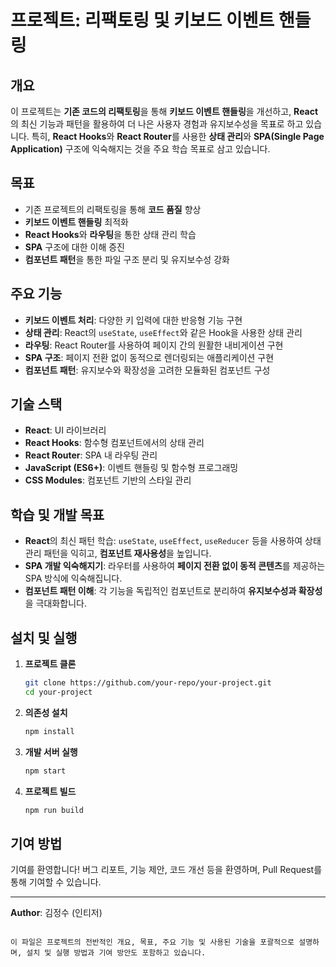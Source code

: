 # 프로젝트: 리팩토링 및 키보드 이벤트 핸들링

## 개요

이 프로젝트는 **기존 코드의 리팩토링**을 통해 **키보드 이벤트 핸들링**을 개선하고, **React**의 최신 기능과 패턴을 활용하여 더 나은 사용자 경험과 유지보수성을 목표로 하고 있습니다. 특히, **React Hooks**와 **React Router**를 사용한 **상태 관리**와 **SPA(Single Page Application)** 구조에 익숙해지는 것을 주요 학습 목표로 삼고 있습니다.

## 목표

- 기존 프로젝트의 리팩토링을 통해 **코드 품질** 향상
- **키보드 이벤트 핸들링** 최적화
- **React Hooks**와 **라우팅**을 통한 상태 관리 학습
- **SPA** 구조에 대한 이해 증진
- **컴포넌트 패턴**을 통한 파일 구조 분리 및 유지보수성 강화

## 주요 기능

- **키보드 이벤트 처리**: 다양한 키 입력에 대한 반응형 기능 구현
- **상태 관리**: React의 `useState`, `useEffect`와 같은 Hook을 사용한 상태 관리
- **라우팅**: React Router를 사용하여 페이지 간의 원활한 내비게이션 구현
- **SPA 구조**: 페이지 전환 없이 동적으로 렌더링되는 애플리케이션 구현
- **컴포넌트 패턴**: 유지보수와 확장성을 고려한 모듈화된 컴포넌트 구성

## 기술 스택

- **React**: UI 라이브러리
- **React Hooks**: 함수형 컴포넌트에서의 상태 관리
- **React Router**: SPA 내 라우팅 관리
- **JavaScript (ES6+)**: 이벤트 핸들링 및 함수형 프로그래밍
- **CSS Modules**: 컴포넌트 기반의 스타일 관리

## 학습 및 개발 목표

- **React**의 최신 패턴 학습: `useState`, `useEffect`, `useReducer` 등을 사용하여 상태 관리 패턴을 익히고, **컴포넌트 재사용성**을 높입니다.
- **SPA 개발 익숙해지기**: 라우터를 사용하여 **페이지 전환 없이 동적 콘텐츠**를 제공하는 SPA 방식에 익숙해집니다.
- **컴포넌트 패턴 이해**: 각 기능을 독립적인 컴포넌트로 분리하여 **유지보수성과 확장성**을 극대화합니다.

## 설치 및 실행

1. **프로젝트 클론**

   ```bash
   git clone https://github.com/your-repo/your-project.git
   cd your-project
   ```

2. **의존성 설치**

   ```bash
   npm install
   ```

3. **개발 서버 실행**

   ```bash
   npm start
   ```

4. **프로젝트 빌드**
   ```bash
   npm run build
   ```

## 기여 방법

기여를 환영합니다! 버그 리포트, 기능 제안, 코드 개선 등을 환영하며, Pull Request를 통해 기여할 수 있습니다.

---

**Author**: 김정수 (인티저)

```

이 파일은 프로젝트의 전반적인 개요, 목표, 주요 기능 및 사용된 기술을 포괄적으로 설명하며, 설치 및 실행 방법과 기여 방안도 포함하고 있습니다.
```
